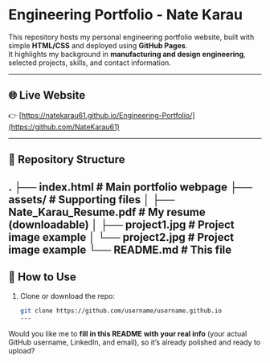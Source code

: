 # Engineering Portfolio - Nate Karau

This repository hosts my personal engineering portfolio website, built with simple **HTML/CSS** and deployed using **GitHub Pages**.  
It highlights my background in **manufacturing and design engineering**, selected projects, skills, and contact information.

---

## 🌐 Live Website
👉 [https://natekarau61.github.io/Engineering-Portfolio/](https://github.com/NateKarau61) 

---

## 📂 Repository Structure
.
├── index.html # Main portfolio webpage
├── assets/ # Supporting files
│ ├── Nate_Karau_Resume.pdf # My resume (downloadable)
│ ├── project1.jpg # Project image example
│ └── project2.jpg # Project image example
└── README.md # This file
---

## 🚀 How to Use
1. Clone or download the repo:
   ```bash
   git clone https://github.com/username/username.github.io
   ---

Would you like me to **fill in this README with your real info** (your actual GitHub username, LinkedIn, and email), so it’s already polished and ready to upload?
